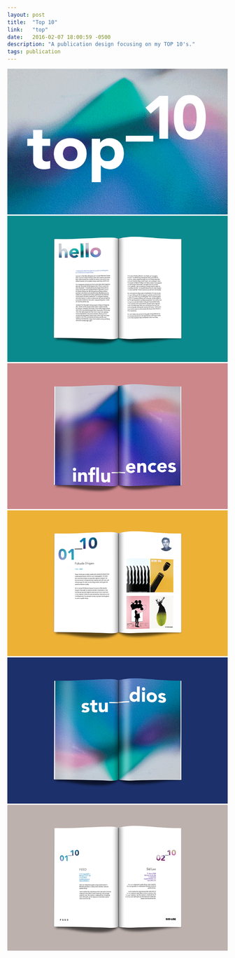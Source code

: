 ```yaml
---
layout: post
title:  "Top 10"
link:   "top"
date:   2016-02-07 18:00:59 -0500
description: "A publication design focusing on my TOP 10's."
tags: publication
---
```

<div class="section"><img src="/assets/img/top/top1.gif" alt="Top 10"></div>
<div class="section"><img src="/assets/img/top/top2.png" alt="Top 10"></div>
<div class="section"><img src="/assets/img/top/top3.png" alt="Top 10"></div>
<div class="section"><img src="/assets/img/top/top4.png" alt="Top 10"></div>
<div class="section"><img src="/assets/img/top/top5.png" alt="Top 10"></div>
<div class="section"><img src="/assets/img/top/top6.png" alt="Top 10"></div>
